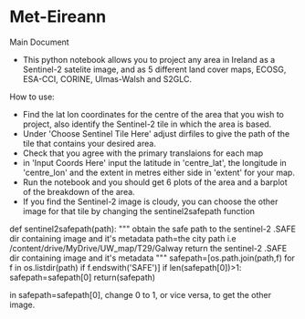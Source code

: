 # Met-Eireann

Main Document 
- This python notebook allows you to project any area in Ireland as a Sentinel-2 satelite image, and as 5 different land cover maps, ECOSG, ESA-CCI, CORINE, Ulmas-Walsh and S2GLC.

How to use: 
- Find the lat lon coordinates for the centre of the area that you wish to project, also identify the Sentinel-2 tile in which the area is based.
- Under 'Choose Sentinel Tile Here' adjust dirfiles to give the path of the tile that contains your desired area.
- Check that you agree with the primary translaions for each map
- in 'Input Coords Here' input the latitude in 'centre_lat', the longitude in 'centre_lon' and the extent in metres either side in 'extent' for your map.
- Run the notebook and you should get 6 plots of the area and a barplot of the breakdown of the area.
- If you find the Sentinel-2 image is cloudy, you can choose the other image for that tile by changing the sentinel2safepath function

def sentinel2safepath(path):
  """
  obtain the safe path to the sentinel-2 .SAFE dir containing image and it's metadata
  path=the city path i.e /content/drive/MyDrive/UW_map/T29/Galway
  return the sentinel-2 .SAFE dir containing image and it's metadata
  """
  safepath=[os.path.join(path,f) for f in os.listdir(path) if f.endswith('SAFE')]
  if len(safepath[0])>1:
    safepath=safepath[0]
  return(safepath)
  
  in safepath=safepath[0], change 0 to 1, or vice versa, to get the other image.
